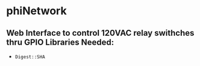 # phiNetwork
Web Interface to control 120VAC relay swithches thru GPIO
Libraries Needed:
-----------------
* `Digest::SHA`
